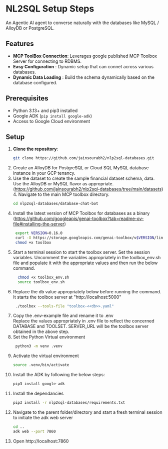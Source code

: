 # NL2SQL Setup Steps

An Agentic AI agent to converse naturally with the databases like MySQL / AlloyDB or PostgreSQL.

## Features

- **MCP ToolBox Connection**: Leverages google published MCP Toolbox Server for connecting to RDBMS.
- **Easy Configuration**    : Dynamic setup that can connet across various databases.
- **Dynamic Data Loading**  : Build the schema dynamically based on the database configured.

## Prerequisites

- Python 3.13+ and pip3 installed
- Google ADK (`pip install google-adk`)
- Access to Google Cloud environment

## Setup

1. **Clone the repository**:
    ```bash
    git clone https://github.com/jainsourabh2/nlp2sql-databases.git 
    ```
2. Create an AlloyDB for PostgreSQL or Cloud SQL MySQL database instance in your GCP tenancy.  
3. Use the dataset to create the sample financial dataset schema, data. Use the AlloyDB or MySQL flavor as appropriate. (https://github.com/jainsourabh2/nlp2sql-databases/tree/main/datasets) 4. Navigate to the main MCP toolbox directory.  
   ```bash
   cd nlp2sql-databases/database-chat-bot
   ```
5. Install the latest version of MCP Toolbox for databases as a binary (https://github.com/googleapis/genai-toolbox?tab=readme-ov-file#installing-the-server)  
   ```bash
    export VERSION=0.16.0  
    curl -O https://storage.googleapis.com/genai-toolbox/v$VERSION/linux/amd64/toolbox  
    chmod +x toolbox
   ```
6. Start a terminal session to start the toolbox server. Set the session variables. Uncomment the variables appropriately in the toolbox_env.sh file and populate it with the appropriate         values and then run the below command.  
   ```bash
     chmod +x toolbox_env.sh  
     source toolbox_env.sh  
7. Replace the db value appropriately below before running the command. It starts the toolbox server at "http://localhost:5000" 
   ```bash
    ./toolbox --tools-file "toolbox-<<db>>.yaml"
   ```
8. Copy the .env-example file and rename it to .env  
   Replace the values appropriately in .env file to reflect the concerned DATABASE and TOOLSET. SERVER_URL will be the toolbox server obtained in the above step. 
9. Set the Python Virtual environment
   ```bash
    python3 -m venv .venv   
    ```
10. Activate the virtual environment
    ```bash
    source .venv/bin/activate
    ```
11. Install the ADK by following the below steps:  
    ```bash
    pip3 install google-adk
    ```
12. Install the dependancies  
    ```bash
    pip3 install -r nlp2sql-databases/requirements.txt
    ```
13. Navigate to the parent folder/directory and start a fresh terminal session to initiate the adk web server  
    ```bash
    cd ..  
    adk web --port 7860
    ```
14. Open http://localhost:7860  
